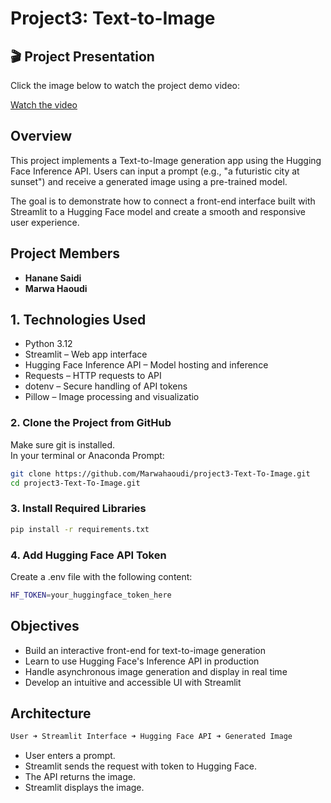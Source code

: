 # Project3: Text-to-Image
## 🎬 Project Presentation

Click the image below to watch the project demo video:

[Watch the video]()

## Overview
This project implements a Text-to-Image generation app using the Hugging Face Inference API. Users can input a prompt (e.g., "a futuristic city at sunset") and receive a generated image using a pre-trained model.

The goal is to demonstrate how to connect a front-end interface built with Streamlit to a Hugging Face model and create a smooth and responsive user experience.

## Project Members

- **Hanane Saidi**
- **Marwa Haoudi**

## 1. Technologies Used

- Python 3.12
- Streamlit – Web app interface
- Hugging Face Inference API – Model hosting and inference
- Requests – HTTP requests to API
- dotenv – Secure handling of API tokens
- Pillow – Image processing and visualizatio
### 2. Clone the Project from GitHub

Make sure git is installed.  
In your terminal or Anaconda Prompt:

```bash
git clone https://github.com/Marwahaoudi/project3-Text-To-Image.git
cd project3-Text-To-Image.git
```
### 3. Install Required Libraries
 ```bash
pip install -r requirements.txt

```
### 4. Add Hugging Face API Token
Create a .env file with the following content:
 ```bash
HF_TOKEN=your_huggingface_token_here
```
## Objectives
- Build an interactive front-end for text-to-image generation
- Learn to use Hugging Face's Inference API in production
- Handle asynchronous image generation and display in real time
- Develop an intuitive and accessible UI with Streamlit

## Architecture

 ```bash
User ➜ Streamlit Interface ➜ Hugging Face API ➜ Generated Image
```
- User enters a prompt.
- Streamlit sends the request with token to Hugging Face.
- The API returns the image.
- Streamlit displays the image.

